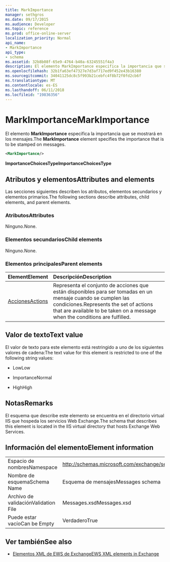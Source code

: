 ```yaml
---
title: MarkImportance
manager: sethgros
ms.date: 09/17/2015
ms.audience: Developer
ms.topic: reference
ms.prod: office-online-server
localization_priority: Normal
api_name:
- MarkImportance
api_type:
- schema
ms.assetid: 32b8b08f-65e9-4764-b40a-63245551f4a3
description: El elemento MarkImportance especifica la importancia que se mostrará en los mensajes.
ms.openlocfilehash: 32b1fa63ef47327e7d3af717ed9f452e43b16380
ms.sourcegitcommit: 34041125dc8c5f993b21cebfc4f8b72f0fd2cb6f
ms.translationtype: MT
ms.contentlocale: es-ES
ms.lasthandoff: 06/11/2018
ms.locfileid: "19836356"
---
```

# <a name="markimportance"></a><span data-ttu-id="524b0-103">MarkImportance</span><span class="sxs-lookup"><span data-stu-id="524b0-103">MarkImportance</span></span>

<span data-ttu-id="524b0-104">El elemento **MarkImportance** especifica la importancia que se mostrará en los mensajes.</span><span class="sxs-lookup"><span data-stu-id="524b0-104">The **MarkImportance** element specifies the importance that is to be stamped on messages.</span></span> 
  
```XML
<MarkImportance/>
```

 <span data-ttu-id="524b0-105">**ImportanceChoicesType**</span><span class="sxs-lookup"><span data-stu-id="524b0-105">**ImportanceChoicesType**</span></span>
## <a name="attributes-and-elements"></a><span data-ttu-id="524b0-106">Atributos y elementos</span><span class="sxs-lookup"><span data-stu-id="524b0-106">Attributes and elements</span></span>

<span data-ttu-id="524b0-107">Las secciones siguientes describen los atributos, elementos secundarios y elementos primarios.</span><span class="sxs-lookup"><span data-stu-id="524b0-107">The following sections describe attributes, child elements, and parent elements.</span></span>
  
### <a name="attributes"></a><span data-ttu-id="524b0-108">Atributos</span><span class="sxs-lookup"><span data-stu-id="524b0-108">Attributes</span></span>

<span data-ttu-id="524b0-109">Ninguno.</span><span class="sxs-lookup"><span data-stu-id="524b0-109">None.</span></span>
  
### <a name="child-elements"></a><span data-ttu-id="524b0-110">Elementos secundarios</span><span class="sxs-lookup"><span data-stu-id="524b0-110">Child elements</span></span>

<span data-ttu-id="524b0-111">Ninguno.</span><span class="sxs-lookup"><span data-stu-id="524b0-111">None.</span></span>
  
### <a name="parent-elements"></a><span data-ttu-id="524b0-112">Elementos principales</span><span class="sxs-lookup"><span data-stu-id="524b0-112">Parent elements</span></span>

|<span data-ttu-id="524b0-113">**Element**</span><span class="sxs-lookup"><span data-stu-id="524b0-113">**Element**</span></span>|<span data-ttu-id="524b0-114">**Descripción**</span><span class="sxs-lookup"><span data-stu-id="524b0-114">**Description**</span></span>|
|:-----|:-----|
|[<span data-ttu-id="524b0-115">Acciones</span><span class="sxs-lookup"><span data-stu-id="524b0-115">Actions</span></span>](actions.md) <br/> |<span data-ttu-id="524b0-116">Representa el conjunto de acciones que están disponibles para ser tomadas en un mensaje cuando se cumplen las condiciones.</span><span class="sxs-lookup"><span data-stu-id="524b0-116">Represents the set of actions that are available to be taken on a message when the conditions are fulfilled.</span></span>  <br/> |
   
## <a name="text-value"></a><span data-ttu-id="524b0-117">Valor de texto</span><span class="sxs-lookup"><span data-stu-id="524b0-117">Text value</span></span>

<span data-ttu-id="524b0-118">El valor de texto para este elemento está restringido a uno de los siguientes valores de cadena:</span><span class="sxs-lookup"><span data-stu-id="524b0-118">The text value for this element is restricted to one of the following string values:</span></span>
  
- <span data-ttu-id="524b0-119">Low</span><span class="sxs-lookup"><span data-stu-id="524b0-119">Low</span></span>
    
- <span data-ttu-id="524b0-120">Importance</span><span class="sxs-lookup"><span data-stu-id="524b0-120">Normal</span></span>
    
- <span data-ttu-id="524b0-121">High</span><span class="sxs-lookup"><span data-stu-id="524b0-121">High</span></span>
    
## <a name="remarks"></a><span data-ttu-id="524b0-122">Notas</span><span class="sxs-lookup"><span data-stu-id="524b0-122">Remarks</span></span>

<span data-ttu-id="524b0-123">El esquema que describe este elemento se encuentra en el directorio virtual IIS que hospeda los servicios Web Exchange.</span><span class="sxs-lookup"><span data-stu-id="524b0-123">The schema that describes this element is located in the IIS virtual directory that hosts Exchange Web Services.</span></span>
  
## <a name="element-information"></a><span data-ttu-id="524b0-124">Información del elemento</span><span class="sxs-lookup"><span data-stu-id="524b0-124">Element information</span></span>

|||
|:-----|:-----|
|<span data-ttu-id="524b0-125">Espacio de nombres</span><span class="sxs-lookup"><span data-stu-id="524b0-125">Namespace</span></span>  <br/> |http://schemas.microsoft.com/exchange/services/2006/messages  <br/> |
|<span data-ttu-id="524b0-126">Nombre de esquema</span><span class="sxs-lookup"><span data-stu-id="524b0-126">Schema Name</span></span>  <br/> |<span data-ttu-id="524b0-127">Esquema de mensajes</span><span class="sxs-lookup"><span data-stu-id="524b0-127">Messages schema</span></span>  <br/> |
|<span data-ttu-id="524b0-128">Archivo de validación</span><span class="sxs-lookup"><span data-stu-id="524b0-128">Validation File</span></span>  <br/> |<span data-ttu-id="524b0-129">Messages.xsd</span><span class="sxs-lookup"><span data-stu-id="524b0-129">Messages.xsd</span></span>  <br/> |
|<span data-ttu-id="524b0-130">Puede estar vacío</span><span class="sxs-lookup"><span data-stu-id="524b0-130">Can be Empty</span></span>  <br/> |<span data-ttu-id="524b0-131">Verdadero</span><span class="sxs-lookup"><span data-stu-id="524b0-131">True</span></span>  <br/> |
   
## <a name="see-also"></a><span data-ttu-id="524b0-132">Ver también</span><span class="sxs-lookup"><span data-stu-id="524b0-132">See also</span></span>



- [<span data-ttu-id="524b0-133">Elementos XML de EWS de Exchange</span><span class="sxs-lookup"><span data-stu-id="524b0-133">EWS XML elements in Exchange</span></span>](ews-xml-elements-in-exchange.md)

